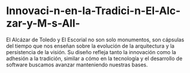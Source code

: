 # Innovaci-n-en-la-Tradici-n-El-Alc-zar-y-M-s-All-
El Alcázar de Toledo y El Escorial no son solo monumentos, son cápsulas del tiempo que nos enseñan sobre la evolución de la arquitectura y la persistencia de la visión. Su diseño refleja tanto la innovación como la adhesión a la tradición, similar a cómo en la tecnología y el desarrollo de software buscamos avanzar manteniendo nuestras bases.
